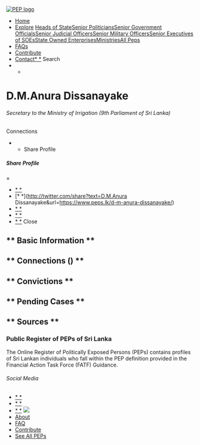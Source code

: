 [![PEP logo](https://www.peps.lk/wp-content/themes/pepold/img/pep-logo.png)](https://www.peps.lk)
*  [Home](https://www.peps.lk/)
*  [Explore](https://www.peps.lk/explore)
[Heads of State](https://www.peps.lk/pep_type/heads-of-state/)[Senior Politicians](https://www.peps.lk/pep_type/senior-politicians)[Senior Government Officials](https://www.peps.lk/pep_type/senior-government-officials)[Senior Judicial Officers](https://www.peps.lk/pep_type/senior-judicial-officers)[Senior Military Officers](https://www.peps.lk/pep_type/senior-military-officers)[Senior Executives of SOEs](https://www.peps.lk/pep_type/senior-executives-of-state-owned-enterprises)[State Owned Enterprises](https://www.peps.lk/soe)[Ministries](https://www.peps.lk/ministries/)[All Peps](https://www.peps.lk/explore)
*  [FAQs](https://www.peps.lk/faq)
*  [Contribute](https://www.peps.lk/contribute)
*  [Contact](https://www.peps.lk/contact)[* *](#collapseSearch)
Search
* *
#  D.M.Anura Dissanayake
######  Secretary to the Ministry of Irrigation (9th Parliament of Sri Lanka)
######
Connections
* * Share Profile
#####  Share Profile
×
*  [* *](https://www.facebook.com/sharer.php?u=https://www.peps.lk/d-m-anura-dissanayake/)
*  [* *](http://twitter.com/share?text=D.M.Anura Dissanayake&url=https://www.peps.lk/d-m-anura-dissanayake/)
*  [* *](https://wa.me/?text=https://www.peps.lk/d-m-anura-dissanayake/)
*  [* *](whatsapp://send?text=https://www.peps.lk/d-m-anura-dissanayake/)
*  [* *](mailto:?subject=https://www.peps.lk/d-m-anura-dissanayake/)
Close
##   ** Basic Information  **
##   ** Connections    ()  **
##   ** Convictions **
##   ** Pending Cases **
##   ** Sources **
###  Public Register of PEPs of Sri Lanka
The Online Register of Politically Exposed Persons (PEPs) contains profiles of Sri Lankan individuals who fall within the PEP definition provided in the Financial Action Task Force (FATF) Guidance.
######  Social Media
*  [* *](https://www.facebook.com/tisrilanka)
*  [* *](https://twitter.com/tisrilanka/)
*  [* *](https://www.instagram.com/transparency_sri_lanka/)
[![](https://www.peps.lk/wp-content/uploads/2019/11/ti_logo_footer.png)](https://www.tisrilanka.org/)
*  [About](https://www.peps.lk/about/)
*  [FAQ](https://www.peps.lk/faq/)
*  [Contribute](https://www.peps.lk/contribute/)
*  [See All PEPs](https://www.peps.lk/explore/)